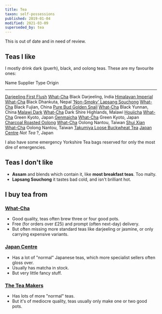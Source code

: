 ```yaml
---
title: Tea
taxon: self-possessions
published: 2019-01-04
modified: 2021-03-09
superseded_by: tea
---
```


<aside class="highlight">This is out of date and in need of review.</aside>

Teas I like
-----------

I mostly drink dark (puerh), black, and oolong teas.  These are my
favourite ones:

Name                              Supplier              Type                   Origin
--------------------------------  ----------------  --------  -----------------------
[Darjeeling First Flush][]        [What-Cha][]         Black        Darjeeling, India
[Himalayan Imperial][]            [What-Cha][]         Black          Dhankuta, Nepal
['Non-Smoky' Lapsang Souchong][]  [What-Cha][]         Black            Fujian, China
[Pure Bud Golden Snail][]         [What-Cha][]         Black            Yunnan, China
[Malawi Dark][]                   [What-Cha][]          Dark  Shire Highlands, Malawi
[Houjicha][]                      [What-Cha][]         Green             Kyoto, Japan
[Genmaicha][]                     [What-Cha][]         Green             Kyoto, Japan
[Charcoal Roasted Oolong][]       [What-Cha][]        Oolong           Nantou, Taiwan
[Shui Xian][]                     [What-Cha][]        Oolong           Nantou, Taiwan
[Takumiya Loose Buckwheat Tea][]  [Japan Centre][]  *Not Tea*                ?, Japan

[Darjeeling First Flush]: https://what-cha.com/collections/black-tea/products/india-darjeeling-2020-1st-flush-badamtam-ftgfop1-black-tea
[Malawi Dark]: https://what-cha.com/malawi-2018-leafy-ripe-dark-tea/
[Houjicha]: https://what-cha.com/collections/green-tea/products/japan-obubu-dark-roast-houjicha-green-tea
[Genmaicha]: https://what-cha.com/products/japan-obubu-genmaicha-green-tea
[Charcoal Roasted Oolong]: https://what-cha.com/taiwan-charcoal-roasted-oolong-tea/
[Pure Bud Golden Snail]: https://what-cha.com/china-yunnan-pure-bud-golden-snail-black-tea/
['Non-Smoky' Lapsang Souchong]: https://what-cha.com/collections/black-tea/products/china-fujian-non-smoky-lapsang-souchong-black-tea
[Shui Xian]: https://what-cha.com/collections/oolong-tea/products/taiwan-shui-xian-oolong-tea
[Himalayan Imperial]: https://what-cha.com/collections/black-tea/products/nepal-jun-chiyabari-himalayan-imperial-black-tea
[Takumiya Loose Buckwheat Tea]: https://www.japancentre.com/en/products/3088-takumiya-loose-buckwheat-tea

I also have some emergency Yorkshire Tea bags reserved for only the
most dire of emergencies.


Teas I don't like
-----------------

- **Assam** and blends which contain it, like **most breakfast teas**.
  Too malty.
- **Lapsang Souchong** it tastes bad cold, and isn't brilliant hot.


I buy tea from
--------------

### [What-Cha][]

- Good quality, teas often brew three or four good pots.
- Free (for orders over £25) and prompt (often next-day) delivery.
- But often missing more standard teas like darjeeling or jasmine, or only carrying expensive variants.

### [Japan Centre][]

- Has a lot of "normal" Japanese teas, which more specialist sellers often gloss over.
- Usually has matcha in stock.
- But very little fancy stuff.

### [The Tea Makers][]

- Has lots of more "normal" teas.
- But it's of mediocre quality, teas usually only make one or two good pots.

[What-Cha]: https://what-cha.com/
[The Tea Makers]: https://www.theteamakers.co.uk/
[Japan Centre]: https://www.japancentre.com/en
